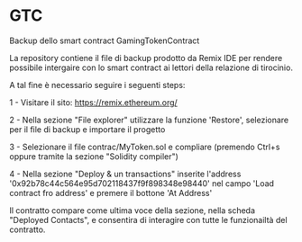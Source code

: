 # GTC
Backup dello smart contract GamingTokenContract

La repository contiene il file di backup prodotto da Remix IDE per rendere possibile intergaire con lo smart contract ai lettori della relazione di tirocinio.


A tal fine è necessario seguire i seguenti steps:

  1 - Visitare il sito: https://remix.ethereum.org/
  
  2 - Nella sezione "File explorer" utilizzare la funzione 'Restore', selezionare per  il file di backup e importare il progetto
  
  3 - Selezionare il file contrac/MyToken.sol e compliare (premendo Ctrl+s oppure tramite la sezione "Solidity compiler")
  
  4 - Nella sezione "Deploy & un transactions" inserite l'address '0x92b78c44c564e95d702118437f9f898348e98440' nel campo 'Load contract fro address' e premere il bottone 'At Address'

  
Il contratto compare come ultima voce della sezione, nella scheda "Deployed Contacts", e consentira di interagire con tutte le funzionailtà del contratto.
